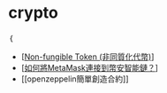 # crypto
｛
- [[Non-fungible Token (非同質化代幣)]]
- [[如何將MetaMask連接到幣安智能鏈？]]
- [[openzeppelin簡單創造合約]]

[//begin]: # "Autogenerated link references for markdown compatibility"
[Non-fungible Token (非同質化代幣)]: <Non-fungible Token (非同質化代幣).md> "Non-fungible Token (非同質化代幣)"
[如何將MetaMask連接到幣安智能鏈？]: 如何將MetaMask連接到幣安智能鏈？.md "如何將MetaMask連接到幣安智能鏈？"
[//end]: # "Autogenerated link references"